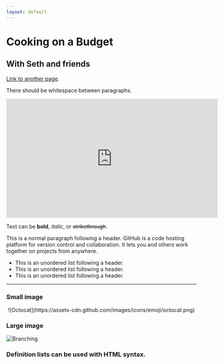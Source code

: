 ```yaml
---
layout: default
---
```


# Cooking on a Budget
## With Seth and friends

[Link to another page](./another-page.html).


There should be whitespace between paragraphs.


<iframe width="560" height="315" src="https://www.youtube.com/embed/wq5D43qAsVg" frameborder="0" allow="autoplay; encrypted-media" allowfullscreen></iframe>


Text can be **bold**, _italic_, or ~~strikethrough~~.


This is a normal paragraph following a header. GitHub is a code hosting platform for version control and collaboration. It lets you and others work together on projects from anywhere.

*   This is an unordered list following a header.
*   This is an unordered list following a header.
*   This is an unordered list following a header.

* * *

### Small image

<center>
![Octocat](https://assets-cdn.github.com/images/icons/emoji/octocat.png)
</center>

### Large image

![Branching](https://guides.github.com/activities/hello-world/branching.png)


### Definition lists can be used with HTML syntax.

